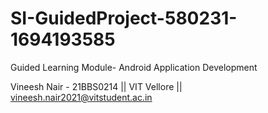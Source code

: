 # SI-GuidedProject-580231-1694193585
Guided Learning Module- Android Application Development

Vineesh Nair - 21BBS0214 || VIT Vellore || vineesh.nair2021@vitstudent.ac.in
